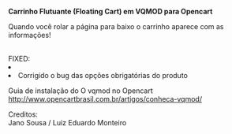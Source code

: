 <b>Carrinho Flutuante (Floating Cart) em VQMOD para Opencart</b>

Quando você rolar a página para baixo o carrinho aparece com as informações!

<br/>
FIXED:
<li><li/>Corrigido o bug das opções obrigatórias do produto

Guia de instalação do O vqmod no Opencart
http://www.opencartbrasil.com.br/artigos/conheca-vqmod/


Creditos: <br>
Jano Sousa / Luiz Eduardo Monteiro

